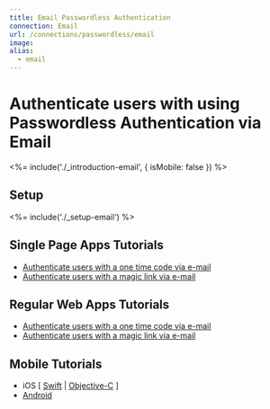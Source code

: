 ```yaml
---
title: Email Passwordless Authentication
connection: Email
url: /connections/passwordless/email
image:
alias:
  - email
---
```


# Authenticate users with using Passwordless Authentication via Email

<%= include('./_introduction-email', { isMobile: false }) %>

## Setup

<%= include('./_setup-email') %>

## Single Page Apps Tutorials

 - [Authenticate users with a one time code via e-mail](spa-email-code)
 - [Authenticate users with a magic link via e-mail](spa-email-link)

## Regular Web Apps Tutorials

 - [Authenticate users with a one time code via e-mail](regular-web-app-email-code)
 - [Authenticate users with a magic link via e-mail](regular-web-app-email-link)

## Mobile Tutorials

 - iOS [ [Swift](ios-email-swift) | [Objective-C](ios-email-objc) ]
 - [Android](android-email)